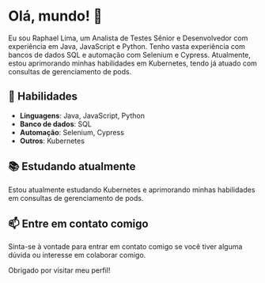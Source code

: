 # Olá, mundo! 👋

Eu sou Raphael Lima, um Analista de Testes Sênior e Desenvolvedor com experiência em Java, JavaScript e Python. Tenho vasta experiência com bancos de dados SQL e automação com Selenium e Cypress. Atualmente, estou aprimorando minhas habilidades em Kubernetes, tendo já atuado com consultas de gerenciamento de pods.

## 🚀 Habilidades

- **Linguagens**: Java, JavaScript, Python
- **Banco de dados**: SQL
- **Automação**: Selenium, Cypress
- **Outros**: Kubernetes

## 📚 Estudando atualmente

Estou atualmente estudando Kubernetes e aprimorando minhas habilidades em consultas de gerenciamento de pods.

## 📫 Entre em contato comigo

Sinta-se à vontade para entrar em contato comigo se você tiver alguma dúvida ou interesse em colaborar comigo.

Obrigado por visitar meu perfil!
